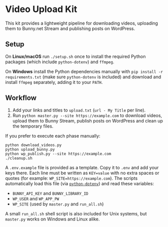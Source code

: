 # Video Upload Kit

This kit provides a lightweight pipeline for downloading videos, uploading them
 to Bunny.net Stream and publishing posts on WordPress.

## Setup
On **Linux/macOS** run `./setup.sh` once to install the required Python
packages (which include `python-dotenv`) and `ffmpeg`.

On **Windows** install the Python dependencies manually with
`pip install -r requirements.txt` (make sure `python-dotenv` is included) and
download and install `ffmpeg` separately, adding it to your `PATH`.

## Workflow
1. Add your links and titles to `upload.txt` (`url - My Title` per line).
2. Run `python master.py --site https://example.com` to download videos,
   upload them to Bunny Stream, publish posts on WordPress and clean up the
   temporary files.

If you prefer to execute each phase manually:

```
python download_videos.py
python upload_bunny.py
python wp_publish.py --site https://example.com
./cleanup.sh
```

A `.env.example` file is provided as a template. Copy it to `.env` and add your
keys there. Each line must be written as `KEY=value` with no extra spaces or
quotes (for example: `WP_SITE=https://example.com`). The scripts automatically
load this file (via [`python-dotenv`](https://github.com/theskumar/python-dotenv)) and
read these variables:
- `BUNNY_API_KEY` and `BUNNY_LIBRARY_ID`
- `WP_USER` and `WP_APP_PW`
- `WP_SITE` (used by `master.py` and `run_all.sh`)

A small `run_all.sh` shell script is also included for Unix systems, but
`master.py` works on Windows and Linux alike.
